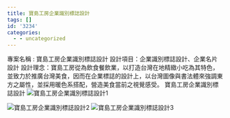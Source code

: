 ```yaml
---
title: 寶島工房企業識別標誌設計
tags: []
id: '3234'
categories:
  - - uncategorized
---
```


專案名稱 : 寶島工房企業識別標誌設計 設計項目：企業識別標誌設計、企業名片設計 設計理念：寶島工房從為飲食餐飲業，以打造台灣在地精緻小吃為其特色，並致力於推廣台灣美食，因而在企業標誌的設計上，以台灣圖像與書法體來強調東方之屬性，並採用暖色系搭配，營造美食當前之視覺感受。 寶島工房企業識別標誌設計 ![寶島工房企業識別標誌設計1](https://oberonlai.blog/wp-content/uploads/2011/10/bao01.jpg "bao01")
<!-- more -->
![寶島工房企業識別標誌設計2](https://oberonlai.blog/wp-content/uploads/2011/10/bao02.jpg "bao02") ![寶島工房企業識別標誌設計3](https://oberonlai.blog/wp-content/uploads/2011/10/bao03.jpg "bao03")